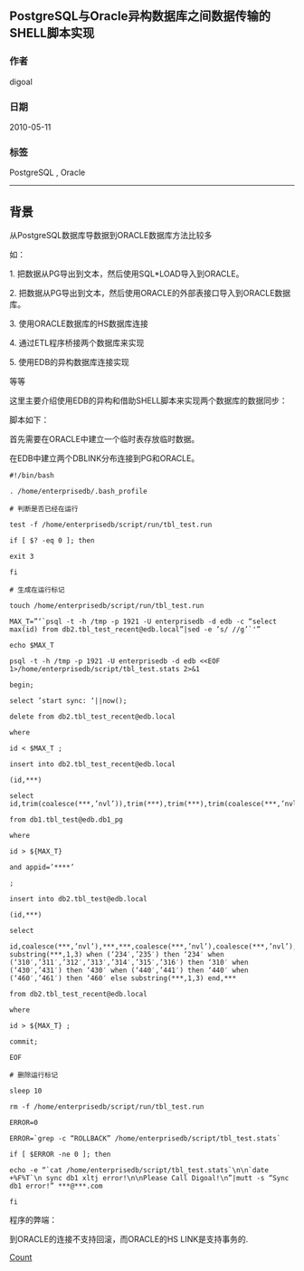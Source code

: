 ## PostgreSQL与Oracle异构数据库之间数据传输的SHELL脚本实现  
                 
### 作者                 
digoal                
                  
### 日期                
2010-05-11                                                                                                       
                 
### 标签                               
PostgreSQL , Oracle                   
                    
----                   
                    
## 背景               
从PostgreSQL数据库导数据到ORACLE数据库方法比较多  
  
如：  
  
1\. 把数据从PG导出到文本，然后使用SQL*LOAD导入到ORACLE。  
  
2\. 把数据从PG导出到文本，然后使用ORACLE的外部表接口导入到ORACLE数据库。  
  
3\. 使用ORACLE数据库的HS数据库连接  
  
4\. 通过ETL程序桥接两个数据库来实现  
  
5\. 使用EDB的异构数据库连接实现  
  
等等  
  
这里主要介绍使用EDB的异构和借助SHELL脚本来实现两个数据库的数据同步：  
  
脚本如下：  
  
首先需要在ORACLE中建立一个临时表存放临时数据。  
  
在EDB中建立两个DBLINK分布连接到PG和ORACLE。  
  
```  
#!/bin/bash  
  
. /home/enterprisedb/.bash_profile  
  
# 判断是否已经在运行  
  
test -f /home/enterprisedb/script/run/tbl_test.run  
  
if [ $? -eq 0 ]; then  
  
exit 3  
  
fi  
  
# 生成在运行标记  
  
touch /home/enterprisedb/script/run/tbl_test.run  
  
MAX_T=”‘`psql -t -h /tmp -p 1921 -U enterprisedb -d edb -c “select max(id) from db2.tbl_test_recent@edb.local”|sed -e ’s/ //g’`'”  
  
echo $MAX_T  
  
psql -t -h /tmp -p 1921 -U enterprisedb -d edb <<EOF 1>/home/enterprisedb/script/tbl_test.stats 2>&1  
  
begin;  
  
select ’start sync: ‘||now();  
  
delete from db2.tbl_test_recent@edb.local  
  
where  
  
id < $MAX_T ;  
  
insert into db2.tbl_test_recent@edb.local  
  
(id,***)  
  
select id,trim(coalesce(***,’nvl’)),trim(***),trim(***),trim(coalesce(***,’nvl’)),trim(coalesce(***,’nvl’)),to_number(***,’99999999999999999999′),trim(***),to_number(***,’99999999999999999999′),to_char(***,’yyyymmddhh24miss’),to_char(***,’yyyymmddhh24miss’)  
  
from db1.tbl_test@edb.db1_pg  
  
where  
  
id > ${MAX_T}  
  
and appid=’****’  
  
;  
  
insert into db2.tbl_test@edb.local  
  
(id,***)  
  
select  
  
id,coalesce(***,’nvl’),***,***,coalesce(***,’nvl’),coalesce(***,’nvl’),***,***,***,case substring(***,1,3) when (‘234′,’235′) then ‘234′ when (‘310′,’311′,’312′,’313′,’314′,’315′,’316′) then ‘310′ when (‘430′,’431′) then ‘430′ when (‘440′,’441′) then ‘440′ when (‘460′,’461′) then ‘460′ else substring(***,1,3) end,***  
  
from db2.tbl_test_recent@edb.local  
  
where  
  
id > ${MAX_T} ;  
  
commit;  
  
EOF  
  
# 删除运行标记  
  
sleep 10  
  
rm -f /home/enterprisedb/script/run/tbl_test.run  
  
ERROR=0  
  
ERROR=`grep -c “ROLLBACK” /home/enterprisedb/script/tbl_test.stats`  
  
if [ $ERROR -ne 0 ]; then  
  
echo -e “`cat /home/enterprisedb/script/tbl_test.stats`\n\n`date +%F%T`\n sync db1 xltj error!\n\nPlease Call Digoal!\n”|mutt -s “Sync db1 error!” ***@***.com  
  
fi  
```  
  
程序的弊端：  
  
到ORACLE的连接不支持回滚，而ORACLE的HS LINK是支持事务的.  
      
[Count](http://info.flagcounter.com/h9V1)                  
                  
